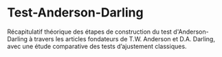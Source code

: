 # Test-Anderson-Darling
Récapitulatif théorique des étapes de construction du test d'Anderson-Darling à travers les articles fondateurs de T.W. Anderson et D.A. Darling, avec une étude comparative des tests d’ajustement classiques.
